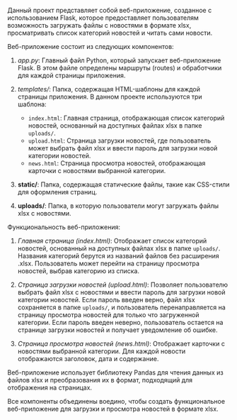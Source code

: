 Данный проект представляет собой веб-приложение, созданное с использованием Flask, которое предоставляет пользователям возможность загружать файлы с новостями в формате xlsx, просматривать список категорий новостей и читать сами новости.

Веб-приложение состоит из следующих компонентов:

1. *app.py*: Главный файл Python, который запускает веб-приложение Flask. В этом файле определены маршруты (routes) и обработчики для каждой страницы приложения.

2. *templates/*: Папка, содержащая HTML-шаблоны для каждой страницы приложения. В данном проекте используются три шаблона:
	* `index.html`: Главная страница, отображающая список категорий новостей, основанный на доступных файлах xlsx в папке `uploads/`.
	* `upload.html`: Страница загрузки новостей, где пользователь может выбрать файл xlsx и ввести пароль для загрузки новой категории новостей.
	* `news.html`: Страница просмотра новостей, отображающая карточки с новостями выбранной категории.

3. **static/**: Папка, содержащая статические файлы, такие как CSS-стили для оформления страниц.

4. **uploads/**: Папка, в которую пользователи могут загружать файлы xlsx с новостями.

Функциональность веб-приложения:

1. *Главная страница (index.html)*: Отображает список категорий новостей, основанный на доступных файлах xlsx в папке `uploads/`. Названия категорий берутся из названий файлов без расширения .xlsx. Пользователь может перейти на страницу просмотра новостей, выбрав категорию из списка.

2. *Страница загрузки новостей (upload.html)*: Позволяет пользователю выбрать файл xlsx с новостями и ввести пароль для загрузки новой категории новостей. Если пароль введен верно, файл xlsx сохраняется в папке `uploads/`, и пользователь перенаправляется на страницу просмотра новостей для только что загруженной категории. Если пароль введен неверно, пользователь остается на странице загрузки новостей и получает уведомление об ошибке.

3. *Страница просмотра новостей (news.html)*: Отображает карточки с новостями выбранной категории. Для каждой новости отображаются заголовок, дата и содержание.

Веб-приложение использует библиотеку Pandas для чтения данных из файлов xlsx и преобразования их в формат, подходящий для отображения на страницах.

Все компоненты объединены воедино, чтобы создать функциональное веб-приложение для загрузки и просмотра новостей в формате xlsx.
